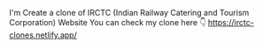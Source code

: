 I'm Create a clone of IRCTC (Indian Railway Catering and Tourism Corporation) Website
You can check my clone here 👇
https://irctc-clones.netlify.app/
